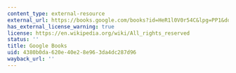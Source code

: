 ```yaml
---
content_type: external-resource
external_url: https://books.google.com/books?id=HeR1l0V0r54C&lpg=PP1&dq=silent%20spring&pg=PA1#v=onepage&q&f=false
has_external_license_warning: true
license: https://en.wikipedia.org/wiki/All_rights_reserved
status: ''
title: Google Books
uid: 4380b0da-620e-40e2-8e96-3da4dc287d96
wayback_url: ''
---
```

